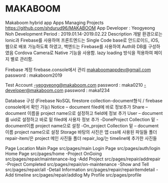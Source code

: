 # MAKABOOM
Makaboom hybrid app
Apps Managing Projects
https://github.com/shdurud96/MAKABOOM
App Developer : Yeogyeong Noh 
Development Period : 2019.01.14-2019.02.22 
Description
개발 환경으로는 Ionic과 Firebase를 사용하여 프론트엔드는 Single Code base로 안드로이드, iOS, 웹으로 배포 가능하도록 하였고, 백엔드는 Firebase를 사용하여 Auth와 DB를 구성하였음
Cordova Camera로 Native 기능을 사용함.
lazy loading 방식을 적용하여 페이지 별로 관리함. 

Firebase 계정
firebase.console에서 관리
makaboomappdev@gmail.com	password : makaboom2019

Test Account 
-yeogyeong@makaboom.com	password : maka0210
-developer@makaboom.com 	password : maka1234

Database 구성 
(Firebase NoSQL firestore collection-document형식 / firebase console에서 확인 가능)
Notice – document filed에 바로 정보추가
Share – document 이름을 project name으로 설정하고 field에 정보 추가
User – document를 uid로 설정하고 바로 밑 filed에 사용자 정보 추가 
		-DoneProject Collection 밑 -document이름 project name으로 설정
		-On_project Collection 밑 – document 이름 project name으로 설정
Storage
바탕의 사진은 앱 css에 사용된 파일들
폴더 repair-item/은 project 메인 사진들
폴더 repair_log/는 timeline에 추가한 사진들

Page Location
Main Page src/pages/main
Login Page src/pages/auth/login
Home Page src/pages/home
	-Project OnGoing src/pages/repair/maintenance-log
		-Add Project src/pages/repair/addrepair
	-Project Completed src/pages/repair/on-maintenance
	-Show and Tell src/pages/repair/all
		-Detail Information src/pages/repair/repairitemdetail
			-Add timeline src/pages/repair/addlog
My Profile src/pages/profile



